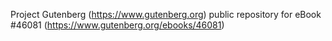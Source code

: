 Project Gutenberg (https://www.gutenberg.org) public repository for eBook #46081 (https://www.gutenberg.org/ebooks/46081)
